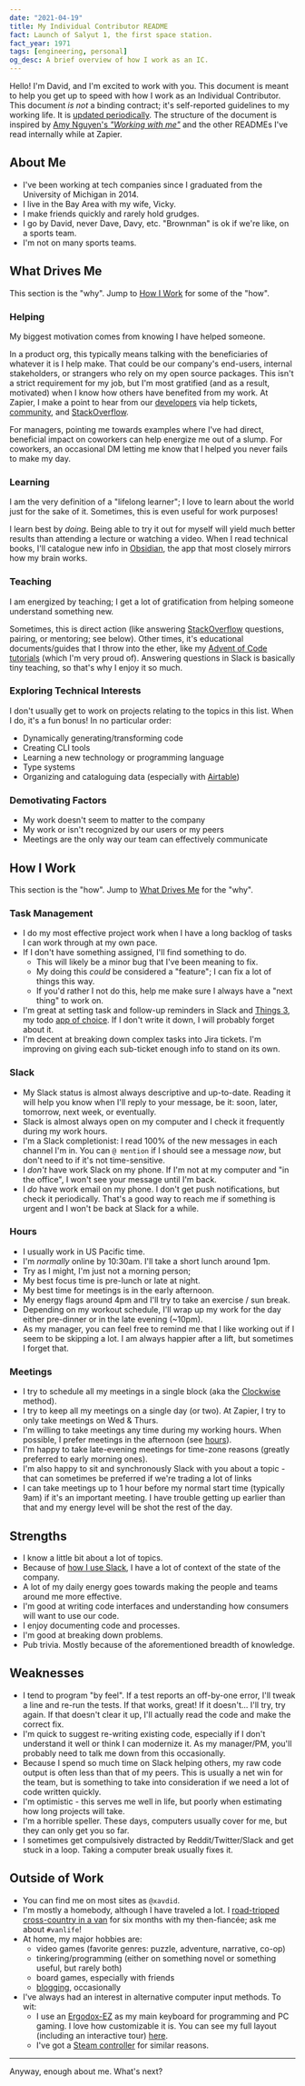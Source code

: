 ```yaml
---
date: "2021-04-19"
title: My Individual Contributor README
fact: Launch of Salyut 1, the first space station.
fact_year: 1971
tags: [engineering, personal]
og_desc: A brief overview of how I work as an IC.
---
```


Hello! I'm David, and I'm excited to work with you. This document is meant to help you get up to speed with how I work as an Individual Contributor. This document _is not_ a binding contract; it's self-reported guidelines to my working life. It is [updated periodically](https://github.com/xavdid/website/commits/source/posts/my-ic-readme/index.md). The structure of the document is inspired by [Amy Nguyen's _"Working with me"_](https://amy.dev/?p=979) and the other READMEs I've read internally while at Zapier.

## About Me

- I've been working at tech companies since I graduated from the University of Michigan in 2014.
- I live in the Bay Area with my wife, Vicky.
- I make friends quickly and rarely hold grudges.
- I go by David, never Dave, Davy, etc. "Brownman" is ok if we're like, on a sports team.
- I'm not on many sports teams.

## What Drives Me

This section is the "why". Jump to [How I Work](#how-i-work) for some of the "how".

### Helping

My biggest motivation comes from knowing I have helped someone.

In a product org, this typically means talking with the beneficiaries of whatever it is I help make. That could be our company's end-users, internal stakeholders, or strangers who rely on my open source packages. This isn't a strict requirement for my job, but I'm most gratified (and as a result, motivated) when I know how others have benefited from my work. At Zapier, I make a point to hear from our [developers](https://www.youtube.com/watch?v=Vhh_GeBPOhs) via help tickets, [community](https://community.zapier.com/developer-discussion-13), and [StackOverflow](https://stackoverflow.com/search?q=user%3A1825390+%5Bzapier%5D).

For managers, pointing me towards examples where I've had direct, beneficial impact on coworkers can help energize me out of a slump. For coworkers, an occasional DM letting me know that I helped you never fails to make my day.

### Learning

I am the very definition of a "lifelong learner"; I love to learn about the world just for the sake of it. Sometimes, this is even useful for work purposes!

I learn best by _doing_. Being able to try it out for myself will yield much better results than attending a lecture or watching a video. When I read technical books, I'll catalogue new info in [Obsidian](https://obsidian.md/), the app that most closely mirrors how my brain works.

### Teaching

I am energized by teaching; I get a lot of gratification from helping someone understand something new.

Sometimes, this is direct action (like answering [StackOverflow](https://stackoverflow.com/users/1825390/xavdid) questions, pairing, or mentoring; see below). Other times, it's educational documents/guides that I throw into the ether, like my [Advent of Code tutorials](https://github.com/xavdid/advent-of-code/tree/main/solutions/2020/day_1) (which I'm very proud of). Answering questions in Slack is basically tiny teaching, so that's why I enjoy it so much.

### Exploring Technical Interests

I don't usually get to work on projects relating to the topics in this list. When I do, it's a fun bonus! In no particular order:

- Dynamically generating/transforming code
- Creating CLI tools
- Learning a new technology or programming language
- Type systems
- Organizing and cataloguing data (especially with [Airtable](https://airtable.com/))

### Demotivating Factors

- My work doesn't seem to matter to the company
- My work or isn't recognized by our users or my peers
- Meetings are the only way our team can effectively communicate

## How I Work

This section is the "how". Jump to [What Drives Me](#what-drives-me) for the "why".

### Task Management

- I do my most effective project work when I have a long backlog of tasks I can work through at my own pace.
- If I don't have something assigned, I'll find something to do.
  - This will likely be a minor bug that I've been meaning to fix.
  - My doing this _could_ be considered a "feature"; I can fix a lot of things this way.
  - If you'd rather I not do this, help me make sure I always have a "next thing" to work on.
- I'm great at setting task and follow-up reminders in Slack and [Things 3](https://culturedcode.com/things/), my todo [app of choice](/blog/post/my-perfect-task-app/). If I don't write it down, I will probably forget about it.
- I'm decent at breaking down complex tasks into Jira tickets. I'm improving on giving each sub-ticket enough info to stand on its own.

### Slack

- My Slack status is almost always descriptive and up-to-date. Reading it will help you know when I'll reply to your message, be it: soon, later, tomorrow, next week, or eventually.
- Slack is almost always open on my computer and I check it frequently during my work hours.
- I'm a Slack completionist: I read 100% of the new messages in each channel I'm in. You can `@ mention` if I should see a message _now_, but don't need to if it's not time-sensitive.
- I _don't_ have work Slack on my phone. If I'm not at my computer and "in the office", I won't see your message until I'm back.
- I _do_ have work email on my phone. I don't get push notifications, but check it periodically. That's a good way to reach me if something is urgent and I won't be back at Slack for a while.

### Hours

- I usually work in US Pacific time.
- I'm _normally_ online by 10:30am. I'll take a short lunch around 1pm.
- Try as I might, I'm just not a morning person;
- My best focus time is pre-lunch or late at night.
- My best time for meetings is in the early afternoon.
- My energy flags around 4pm and I'll try to take an exercise / sun break.
- Depending on my workout schedule, I'll wrap up my work for the day either pre-dinner or in the late evening (~10pm).
- As my manager, you can feel free to remind me that I like working out if I seem to be skipping a lot. I am always happier after a lift, but sometimes I forget that.

### Meetings

- I try to schedule all my meetings in a single block (aka the [Clockwise](https://www.getclockwise.com/) method).
- I try to keep all my meetings on a single day (or two). At Zapier, I try to only take meetings on Wed & Thurs.
- I'm willing to take meetings any time during my working hours. When possible, I prefer meetings in the afternoon (see [hours](#hours)).
- I'm happy to take late-evening meetings for time-zone reasons (greatly preferred to early morning ones).
- I'm also happy to sit and synchronously Slack with you about a topic - that can sometimes be preferred if we're trading a lot of links
- I can take meetings up to 1 hour before my normal start time (typically 9am) if it's an important meeting. I have trouble getting up earlier than that and my energy level will be shot the rest of the day.

## Strengths

- I know a little bit about a lot of topics.
- Because of [how I use Slack](#slack), I have a lot of context of the state of the company.
- A lot of my daily energy goes towards making the people and teams around me more effective.
- I'm good at writing code interfaces and understanding how consumers will want to use our code.
- I enjoy documenting code and processes.
- I'm good at breaking down problems.
- Pub trivia. Mostly because of the aforementioned breadth of knowledge.

## Weaknesses

- I tend to program "by feel". If a test reports an off-by-one error, I'll tweak a line and re-run the tests. If that works, great! If it doesn't... I'll try, try again. If that doesn't clear it up, I'll actually read the code and make the correct fix.
- I'm quick to suggest re-writing existing code, especially if I don't understand it well or think I can modernize it. As my manager/PM, you'll probably need to talk me down from this occasionally.
- Because I spend so much time on Slack helping others, my raw code output is often less than that of my peers. This is usually a net win for the team, but is something to take into consideration if we need a lot of code written quickly.
- I'm optimistic - this serves me well in life, but poorly when estimating how long projects will take.
- I'm a horrible speller. These days, computers usually cover for me, but they can only get you so far.
- I sometimes get compulsively distracted by Reddit/Twitter/Slack and get stuck in a loop. Taking a computer break usually fixes it.

## Outside of Work

- You can find me on most sites as `@xavdid`.
- I'm mostly a homebody, although I have traveled a lot. I [road-tripped cross-country in a van](https://www.instagram.com/serenitythevan/) for six months with my then-fiancée; ask me about `#vanlife`!
- At home, my major hobbies are:
  - video games (favorite genres: puzzle, adventure, narrative, co-op)
  - tinkering/programming (either on something novel or something useful, but rarely both)
  - board games, especially with friends
  - [blogging](/blog), occasionally
- I've always had an interest in alternative computer input methods. To wit:
  - I use an [Ergodox-EZ](https://ergodox-ez.com/) as my main keyboard for programming and PC gaming. I love how customizable it is. You can see my full layout (including an interactive tour) [here](https://configure.zsa.io/ergodox-ez/layouts/LMnJ6/latest/0).
  - I've got a [Steam controller](https://en.wikipedia.org/wiki/Steam_Controller) for similar reasons.

---

Anyway, enough about me. What's next?
